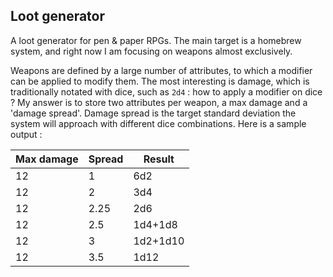 ## Loot generator

A loot generator for pen & paper RPGs. The main target is a homebrew system, and right now I am focusing on weapons almost exclusively.

Weapons are defined by a large number of attributes, to which a modifier can be applied to modify them. The most interesting is damage, which is traditionally notated with dice, such as `2d4` : how to apply a modifier on dice ? My answer is to store two attributes per weapon, a max damage and a 'damage spread'. Damage spread is the target standard deviation the system will approach with different dice combinations. Here is a sample output :

| Max damage | Spread | Result |
|------------|--------|--------|
|     12     |   1    |   6d2  |
|     12     |   2    |   3d4  |
|     12     |   2.25 |   2d6  |
|     12     |   2.5  |1d4+1d8 |
|     12     |   3    |1d2+1d10|
|     12     |   3.5  |  1d12  |